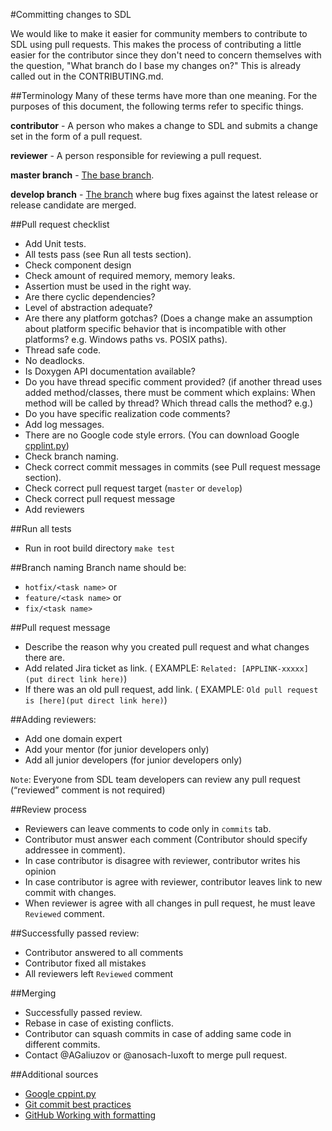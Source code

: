 #Committing changes to SDL

We would like to make it easier for community members to contribute to SDL
using pull requests. This makes the process of contributing a little easier for the contributor since they don't
need to concern themselves with the question, "What branch do I base my changes
on?"  This is already called out in the CONTRIBUTING.md.

##Terminology
Many of these terms have more than one meaning. For the purposes of this
document, the following terms refer to specific things.

**contributor** - A person who makes a change to SDL and submits a change
set in the form of a pull request.

**reviewer** - A person responsible for reviewing a pull request.

**master branch** - [The base branch](https://github.com/smartdevicelink/sdl_core/tree/master).

**develop branch** - [The branch](https://github.com/LuxoftSDL/sdl_core/tree/develop) where bug fixes against the latest release or release candidate are merged.

##Pull request checklist
* Add Unit tests.
* All tests pass (see Run all tests section).
* Check component design
* Check amount of required memory, memory leaks.
* Assertion must be used in the right way.
* Are there cyclic dependencies?
* Level of abstraction adequate?
* Are there any platform gotchas? (Does a change make an assumption about
   platform specific behavior that is incompatible with other platforms?  e.g.
   Windows paths vs. POSIX paths).
* Thread safe code.
* No deadlocks.
* Is Doxygen API documentation available?
* Do you have thread specific comment provided? (if another thread uses added method/classes, 
   there must be comment which explains: When method will be called by thread? Which thread calls the method? e.g.)
* Do you have specific realization code comments?
* Add log messages.
* There are no Google code style errors. (You can download Google [cpplint.py](https://raw.githubusercontent.com/google/styleguide/gh-pages/cpplint/cpplint.py))
* Check branch naming.
* Check correct commit messages in commits (see Pull request message section).
* Check correct pull request target (`master` or `develop`)
* Check correct pull request message
* Add reviewers

##Run all tests
* Run in root build directory `make test`

##Branch naming
Branch name should be:
* `hotfix/<task name>` or
* `feature/<task name>` or
* `fix/<task name>`

##Pull request message
* Describe the reason why you created pull request and what changes there are.
* Add related Jira ticket as link.
   ( EXAMPLE:
   `Related: [APPLINK-xxxxx](put direct link here)`)
* If there was an old pull request, add link. ( EXAMPLE: `Old pull request is [here](put direct link here)`)

##Adding reviewers:
* Add one domain expert
* Add your mentor (for junior developers only)
* Add all junior developers (for junior developers only)

`Note`: Everyone from SDL team developers can review any pull request (“reviewed” comment is not required)

##Review process
* Reviewers can leave comments to code only in `commits` tab.
* Contributor must answer each comment (Contributor should specify addressee in comment).
* In case contributor is disagree with reviewer, contributor writes his opinion
* In case contributor is agree with reviewer, contributor leaves link to new commit with changes.
* When reviewer is agree with all changes in pull request, he must leave `Reviewed` comment.

##Successfully passed review:
* Contributor answered to all comments
* Contributor fixed all mistakes
* All reviewers left `Reviewed` comment

##Merging
* Successfully passed review.
* Rebase in case of existing conflicts.
* Contributor can squash commits in case of adding same code in different commits.
* Contact @AGaliuzov or @anosach-luxoft to merge pull request.

##Additional sources
* [Google cppint.py](https://raw.githubusercontent.com/google/styleguide/gh-pages/cpplint/cpplint.py)
* [Git commit best practices](http://chris.beams.io/posts/git-commit/)
* [GitHub Working with formatting](https://help.github.com/articles/working-with-advanced-formatting/)
